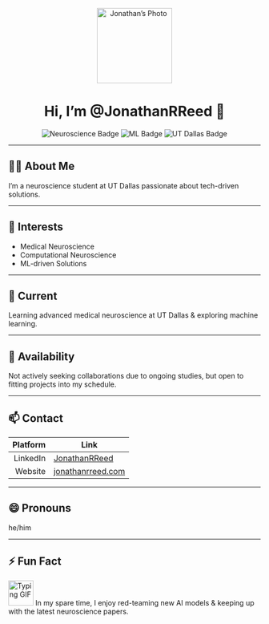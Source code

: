 <p align="center">
  <img src="path/to/avatar.png" width="150" alt="Jonathan’s Photo">
</p>

<h1 align="center">Hi, I’m @JonathanRReed 👋</h1>

<p align="center">
  <img src="https://img.shields.io/badge/Neuroscience-Advanced-blue" alt="Neuroscience Badge">
  <img src="https://img.shields.io/badge/ML-Exploring-green" alt="ML Badge">
  <img src="https://img.shields.io/badge/UT%20Dallas-Student-yellow" alt="UT Dallas Badge">
</p>

---

## 👨‍🎓 About Me
I’m a neuroscience student at UT Dallas passionate about tech-driven solutions.

---

## 👀 Interests
- Medical Neuroscience  
- Computational Neuroscience  
- ML-driven Solutions  

---

## 🌱 Current
Learning advanced medical neuroscience at UT Dallas & exploring machine learning.

---

## 📆 Availability
Not actively seeking collaborations due to ongoing studies, but open to fitting projects into my schedule.

---

## 📫 Contact
| Platform   | Link                                                         |
|-----------:|--------------------------------------------------------------|
| LinkedIn   | [JonathanRReed](https://www.linkedin.com/in/JonathanRReed0)  |
| Website    | [jonathanrreed.com](https://jonathanrreed.com)               |

---

## 😄 Pronouns
he/him

---

## ⚡ Fun Fact
<img src="https://media.giphy.com/media/26BRuo6sLetdllPAQ/giphy.gif" width="50" alt="Typing GIF">  
In my spare time, I enjoy red-teaming new AI models & keeping up with the latest neuroscience papers.
